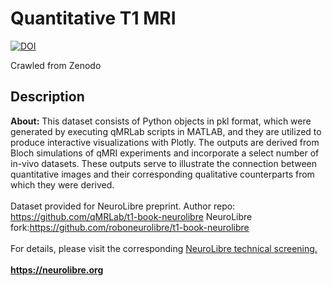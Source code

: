 # Quantitative T1 MRI

[![DOI](https://www.zenodo.org/badge/DOI/10.5281/zenodo.10067640.svg)](https://doi.org/10.5281/zenodo.10067640)

Crawled from Zenodo

## Description

__About:__ This dataset consists of Python objects in pkl format, which were generated by executing qMRLab scripts in MATLAB, and they are utilized to produce interactive visualizations with Plotly. The outputs are derived from Bloch simulations of qMRI experiments and incorporate a select number of in-vivo datasets. These outputs serve to illustrate the connection between quantitative images and their corresponding qualitative counterparts from which they were derived.<br /><br />Dataset provided for NeuroLibre preprint. Author repo: https://github.com/qMRLab/t1-book-neurolibre NeuroLibre fork:https://github.com/roboneurolibre/t1-book-neurolibre<br /><br />For details, please visit the corresponding [NeuroLibre technical screening.](https://github.com/neurolibre/neurolibre-reviews/issues/19)<br /><br />[__https://neurolibre.org__](https://neurolibre.org)